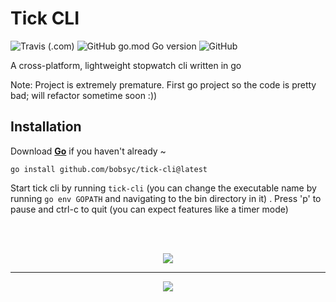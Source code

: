 # Tick CLI

![Travis (.com)](https://img.shields.io/travis/com/bobsyc/tick-cli?logo=travis&style=for-the-badge) ![GitHub go.mod Go version](https://img.shields.io/github/go-mod/go-version/bobsyc/tick-cli?logo=go&style=for-the-badge) ![GitHub](https://img.shields.io/github/license/bobsyc/tick-cli?style=for-the-badge)

A cross-platform, lightweight stopwatch cli written in go

Note: Project is extremely premature. First go project so the code is pretty bad; will refactor sometime soon :))

## Installation

Download **[Go](https://golang.org/dl/)** if you haven't already ~

```shell
go install github.com/bobsyc/tick-cli@latest
```

Start tick cli by running `tick-cli` (you can change the executable name by running `go env GOPATH` and navigating to the bin directory in it) . Press 'p' to pause and ctrl-c to quit (you can expect features like a timer mode)

<br />
<br />

<p align="center">
 <img src="https://user-images.githubusercontent.com/48749918/135735912-5a37ab85-2fe6-4697-8916-5130112f4e7f.png"/>
 <hr />
</p>
  
<p align="center">
 <img src="https://media.giphy.com/media/oGZ0iUQRnn0fa170Pw/giphy.gif"/>

</p>



